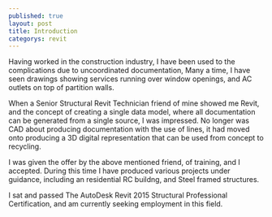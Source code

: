 ```yaml
---
published: true
layout: post
title: Introduction
categorys: revit
---
```



Having worked in the construction industry, I have been used to the complications due to uncoordinated documentation, Many a time, I have seen drawings showing services running over window openings, and AC outlets on top of partition walls.

When a Senior Structural Revit Technician friend of mine showed me Revit, and the concept of creating a single data model, where all documentation can be generated from a single source, I was impressed. No longer was CAD about producing documentation with the use of lines, it had moved onto producing a 3D digital representation that can be used from concept to recycling.

I was given the offer by the above mentioned friend, of training, and I accepted. During this time I have  produced various projects under guidance, including an residential RC buildng, and Steel framed structures.

I sat and passed The AutoDesk Revit 2015 Structural Professional Certification, and am currently seeking employment in this field.
